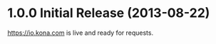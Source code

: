 <a name="1.0.0"></a>
# 1.0.0 Initial Release (2013-08-22)

https://io.kona.com is live and ready for requests.
